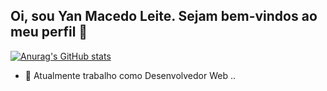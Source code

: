 ## Oi, sou Yan Macedo Leite. Sejam bem-vindos ao meu perfil 👋
[![Anurag's GitHub stats](https://github-readme-stats-self-delta-40.vercel.app/api?username=yanMacedo&theme=dracula)](https://github.com/anuraghazra/github-readme-stats)

- 🔭 Atualmente trabalho como Desenvolvedor Web ..

